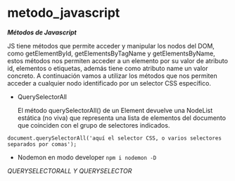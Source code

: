 # metodo_javascript




***Métodos de Javascript***


 JS tiene métodos que permite acceder y manipular los nodos del DOM, como getElementById, getElementsByTagName y getElementsByName, estos métodos nos permiten acceder a un elemento por su valor de atributo id, elementos o etiquetas, además tiene como atributo name un valor concreto. 
 A continuación vamos a utilizar los métodos que nos permiten acceder a cualquier nodo identificado por un selector CSS específico.

  - QuerySelectorAll
  
    El método querySelectorAll() de un Element devuelve una NodeList estática (no viva) que representa una lista de elementos del documento que 
    coinciden con el grupo de selectores indicados.
  
   ```document.querySelectorAll('aquí el selector CSS, o varios selectores separados por comas');```
   
  - Nodemon en modo developer
  ```npm i nodemon -D ```
  
*QUERYSELECTORALL Y QUERYSELECTOR*
  

